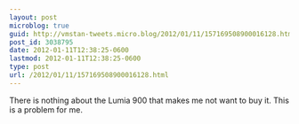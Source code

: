 ```yaml
---
layout: post
microblog: true
guid: http://vmstan-tweets.micro.blog/2012/01/11/157169508900016128.html
post_id: 3038795
date: 2012-01-11T12:38:25-0600
lastmod: 2012-01-11T12:38:25-0600
type: post
url: /2012/01/11/157169508900016128.html
---
```

There is nothing about the Lumia 900 that makes me not want to buy it. This is a problem for me.
